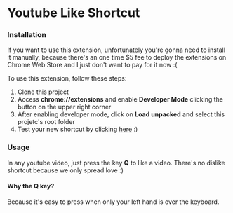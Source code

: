 # Youtube Like Shortcut

### Installation

If you want to use this extension, unfortunately you're gonna need to install it manually, because there's an one time $5 fee to deploy the extensions on Chrome Web Store and I just don't want to pay for it now :(

To use this extension, follow these steps:
1. Clone this project
2. Access **chrome://extensions** and enable **Developer Mode** clicking the button on the upper right corner
4. After enabling developer mode, click on **Load unpacked** and select this projetc's root folder
5. Test your new shortcut by clicking [here](https://www.youtube.com/watch?v=XfR9iY5y94s) :)

### Usage

In any youtube video, just press the key **Q** to like a video. There's no dislike shortcut because we only spread love :)

#### Why the Q key?

Because it's easy to press when only your left hand is over the keyboard.

